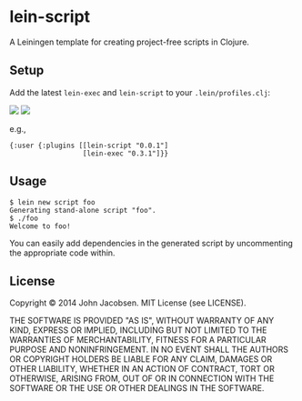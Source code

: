 # lein-script

A Leiningen template for creating project-free scripts in Clojure.

## Setup

Add the latest `lein-exec` and `lein-script` to your
`.lein/profiles.clj`:

<img src="https://clojars.org/lein-exec/latest-version.svg">
<img src="https://clojars.org/lein-script/latest-version.svg">

e.g.,

    {:user {:plugins [[lein-script "0.0.1"]
                      [lein-exec "0.3.1"]}}

## Usage

    $ lein new script foo
    Generating stand-alone script "foo".
    $ ./foo
    Welcome to foo!

You can easily add dependencies in the generated script by uncommenting the appropriate code within.

## License

Copyright © 2014 John Jacobsen.  MIT License (see LICENSE).

THE SOFTWARE IS PROVIDED "AS IS", WITHOUT WARRANTY OF ANY KIND, EXPRESS OR
IMPLIED, INCLUDING BUT NOT LIMITED TO THE WARRANTIES OF MERCHANTABILITY,
FITNESS FOR A PARTICULAR PURPOSE AND NONINFRINGEMENT. IN NO EVENT SHALL THE
AUTHORS OR COPYRIGHT HOLDERS BE LIABLE FOR ANY CLAIM, DAMAGES OR OTHER
LIABILITY, WHETHER IN AN ACTION OF CONTRACT, TORT OR OTHERWISE, ARISING FROM,
OUT OF OR IN CONNECTION WITH THE SOFTWARE OR THE USE OR OTHER DEALINGS IN
THE SOFTWARE.
